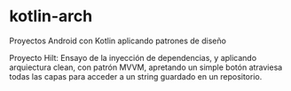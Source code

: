 # kotlin-arch
Proyectos Android con Kotlin aplicando patrones de diseño

Proyecto Hilt:
Ensayo de la inyección de dependencias, y aplicando arquiectura clean, con patrón MVVM, apretando un simple botón atraviesa todas las capas para acceder a un string guardado en un repositorio.

